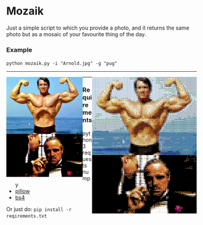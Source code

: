 # Mozaik

Just a simple script to which you provide a photo, and it returns the same photo but as a mosaic of your favourite thing of the day.


### Example
`python mozaik.py -i "Arnold.jpg" -g "pug"`

------


<img src="original_images/Arnold2.jpg" alt="Arnold" width=40% align='left'/> 
<!-- <img src="example_images/right_arrow.svg" alt="ra" width=5% align='center'/>  -->
<img src="example_images/Arnold2_mozaikd.jpg" alt="Arnold_mozaik" width=55% align='right'/> 


------


<img src="original_images/Godfather.jpg" alt="Arnold" width=40% align='left'/> 
<!-- <img src="example_images/right_arrow.svg" alt="ra" width=5% align='center'/>  -->
<img src="example_images/Godfather_mozaikd.jpg" alt="Arnold_mozaik" width=55% align='right'/> 


### Requirements
- python3
- requests
- numpy
- [pillow](https://pillow.readthedocs.io/en/latest/)
- [bs4](https://www.crummy.com/software/BeautifulSoup/bs4/doc/)

Or just do:
`pip install -r reqirements.txt`